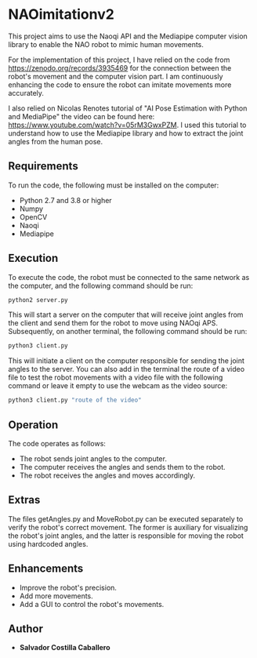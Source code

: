 # NAOimitationv2
This project aims to use the Naoqi API and the Mediapipe computer vision library to enable the NAO robot to mimic human movements.

For the implementation of this project, I have relied on the code from https://zenodo.org/records/3935469 for the connection between the robot's movement and the computer vision part. I am continuously enhancing the code to ensure the robot can imitate movements more accurately.

I also relied on Nicolas Renotes tutorial of "AI Pose Estimation with Python and MediaPipe" the video can be found here: https://www.youtube.com/watch?v=05rM3GwxPZM. I used this tutorial to understand how to use the Mediapipe library and how to extract the joint angles from the human pose.



## Requirements
To run the code, the following must be installed on the computer:
* Python 2.7 and 3.8 or higher
* Numpy
* OpenCV
* Naoqi
* Mediapipe

## Execution
To execute the code, the robot must be connected to the same network as the computer, and the following command should be run:
```bash
python2 server.py
```
This will start a server on the computer that will receive joint angles from the client and send them for the robot to move using NAOqi APS. Subsequently, on another terminal, the following command should be run:
```bash
python3 client.py
```
This will initiate a client on the computer responsible for sending the joint angles to the server.
You can also add in the terminal the route of a video file to test the robot movements with a video file with the following command or leave it empty to use the webcam as the video source:
```bash
python3 client.py "route of the video"
```


## Operation
The code operates as follows:
* The robot sends joint angles to the computer.
* The computer receives the angles and sends them to the robot.
* The robot receives the angles and moves accordingly.

## Extras
The files getAngles.py and MoveRobot.py can be executed separately to verify the robot's correct movement. The former is auxiliary for visualizing the robot's joint angles, and the latter is responsible for moving the robot using hardcoded angles.

## Enhancements
* Improve the robot's precision.
* Add more movements.
* Add a GUI to control the robot's movements.

## Author
* **Salvador Costilla Caballero**